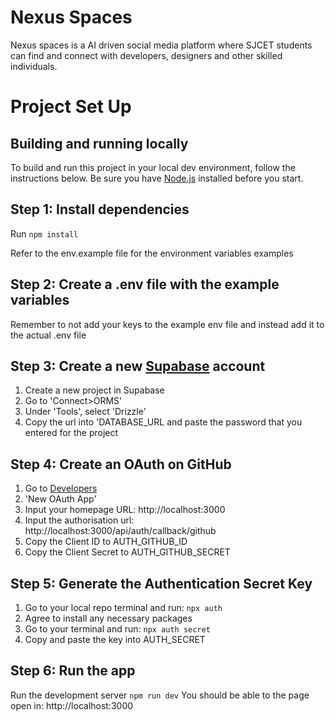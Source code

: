 # Nexus Spaces

Nexus spaces is a AI driven social media platform where SJCET students can find and connect with developers, designers and other skilled individuals.

# Project Set Up

## Building and running locally

To build and run this project in your local dev environment, follow the instructions below. Be sure you have [Node.js](https://nodejs.org/) installed before you start.

## Step 1: Install dependencies

Run `npm install`

Refer to the env.example file for the environment variables examples

## Step 2: Create a .env file with the example variables

Remember to not add your keys to the example env file and instead add it to the actual .env file

## Step 3: Create a new [Supabase](https://supabase.com/) account

1. Create a new project in Supabase
2. Go to 'Connect>ORMS'
3. Under 'Tools', select 'Drizzle'
4. Copy the url into 'DATABASE_URL and paste the password that you entered for the project

## Step 4: Create an OAuth on GitHub

1. Go to [Developers](https://github.com/settings/developers)
2. 'New OAuth App'
3. Input your homepage URL: http://localhost:3000 
4. Input the authorisation url: http://localhost:3000/api/auth/callback/github
5. Copy the Client ID to AUTH_GITHUB_ID
6. Copy the Client Secret to AUTH_GITHUB_SECRET

## Step 5: Generate the Authentication Secret Key
1. Go to your local repo terminal and run: `npx auth`
2. Agree to install any necessary packages
3. Go to your terminal and run: `npx auth secret`
4. Copy and paste the key into AUTH_SECRET

## Step 6: Run the app

Run the development server `npm run dev` 
You should be able to the page open in: http://localhost:3000
